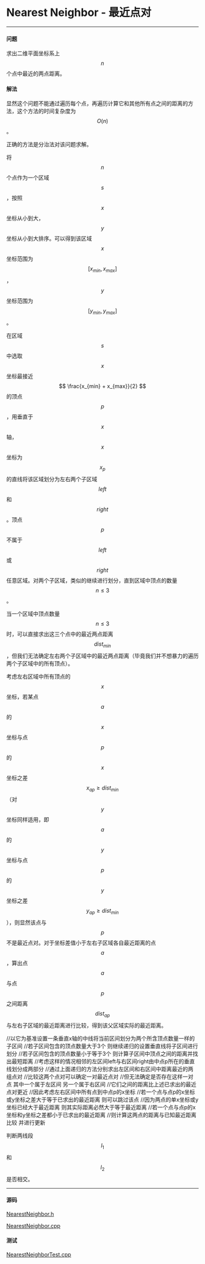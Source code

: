 <script type="text/javascript" src="https://cdnjs.cloudflare.com/ajax/libs/mathjax/2.7.1/MathJax.js?config=TeX-AMS-MML_HTMLorMML"></script>

# Nearest Neighbor - 最近点对

--------

#### 问题

求出二维平面坐标系上$$ n $$个点中最近的两点距离。

#### 解法

显然这个问题不能通过遍历每个点，再遍历计算它和其他所有点之间的距离的方法，这个方法的时间复杂度为$$ O(n) $$。

正确的方法是分治法对该问题求解。

将$$ n $$个点作为一个区域$$ s $$，按照$$ x $$坐标从小到大，$$ y $$坐标从小到大排序。可以得到该区域$$ x $$坐标范围为$$ [ x_{min}, x_{max} ] $$，$$ y $$坐标范围为$$ [ y_{min}, y_{max} ] $$。

在区域$$ s $$中选取$$ x $$坐标最接近$$ \frac{x_{min} + x_{max}}{2} $$的顶点$$ p $$，用垂直于$$ x $$轴，$$ x $$坐标为$$ x_{p} $$的直线将该区域划分为左右两个子区域$$ left $$和$$ right $$。顶点$$ p $$不属于$$ left $$或$$ right $$任意区域。对两个子区域，类似的继续进行划分，直到区域中顶点的数量$$ n \le 3 $$。

当一个区域中顶点数量$$ n \le 3 $$时，可以直接求出这三个点中的最近两点距离$$ dist_{min} $$，但我们无法确定左右两个子区域中的最近两点距离（毕竟我们并不想暴力的遍历两个子区域中的所有顶点）。

考虑左右区域中所有顶点的$$ x $$坐标，若某点$$ a $$的$$ x $$坐标与点$$ p $$的$$ x $$坐标之差$$ x_{ap} \ge dist_{min} $$（对$$ y $$坐标同样适用，即$$ a $$的$$ y $$坐标与点$$ p $$的$$ y $$坐标之差$$ y_{ap} \ge dist_{min} $$），则显然该点与$$ p $$不是最近点对。对于坐标差值小于左右子区域各自最近距离的点$$ a $$，算出点$$ a $$与点$$ p $$之间距离$$ dist_{ap} $$与左右子区域的最近距离进行比较，得到该父区域实际的最近距离。

//以它为基准设置一条垂直x轴的中线将当前区间划分为两个所含顶点数量一样的子区间
//若子区间包含的顶点数量大于3个 则继续递归的设置垂直线将子区间进行划分
//若子区间包含的顶点数量小于等于3个 则计算子区间中顶点之间的距离并找出最短距离
//考虑这样的情况相邻的左区间left与右区间right由中点p所在的垂直线划分成两部分
//通过上面递归的方法分别求出左区间和右区间中距离最近的两组点对
//比较这两个点对可以确定一对最近点对
//但无法确定是否存在这样一对点 其中一个属于左区间 另一个属于右区间
//它们之间的距离比上述已求出的最近点对更近
//因此考虑左右区间中所有点到中点p的x坐标
//若一个点与点p的x坐标或y坐标之差大于等于已求出的最近距离 则可以跳过该点
//因为两点的单x坐标或y坐标已经大于最近距离 则其实际距离必然大于等于最近距离
//若一个点与点p的x坐标和y坐标之差都小于已求出的最近距离
//则计算这两点的距离与已知最近距离比较 并进行更新

判断两线段$$ l_{1} $$和$$ l_{2} $$是否相交。

--------

#### 源码

[NearestNeighbor.h](https://github.com/linrongbin16/Way-to-Algorithm/blob/master/src/AnalyticGeometry/Polygon/NearestNeighbor.h)

[NearestNeighbor.cpp](https://github.com/linrongbin16/Way-to-Algorithm/blob/master/src/AnalyticGeometry/Polygon/NearestNeighbor.cpp)

#### 测试

[NearestNeighborTest.cpp](https://github.com/linrongbin16/Way-to-Algorithm/blob/master/src/AnalyticGeometry/Polygon/NearestNeighborTest.cpp)

